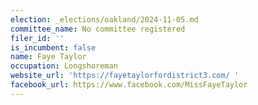 ```yaml
---
election: _elections/oakland/2024-11-05.md
committee_name: No committee registered
filer_id: ''
is_incumbent: false
name: Faye Taylor
occupation: Longshoreman
website_url: 'https://fayetaylorfordistrict3.com/ '
facebook_url: https://www.facebook.com/MissFayeTaylor
---
```

